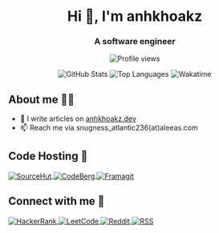 <h1 align="center">Hi 👋, I'm anhkhoakz</h1>
<h3 align="center">A software engineer</h3>

<p align="center">
  <img src="https://komarev.com/ghpvc/?username=anhkhoakz&label=Profile%20views&color=blue&style=for-the-badge" alt="Profile views">
</p>

<div align="center">
  <picture>
    <source
      srcset="https://github-readme-stats.vercel.app/api?username=anhkhoakz&show_icons=true&theme=dark&hide_border=true"
      media="(prefers-color-scheme: dark)"
    />
    <source
      srcset="https://github-readme-stats.vercel.app/api?username=anhkhoakz&show_icons=true&hide_border=true"
      media="(prefers-color-scheme: light), (prefers-color-scheme: no-preference)"
    />
    <img src="https://github-readme-stats.vercel.app/api?username=anhkhoakz&show_icons=true&hide_border=true" alt="GitHub Stats">
  </picture>

  <picture>
    <source
      srcset="https://github-readme-stats.vercel.app/api/top-langs/?username=anhkhoakz&hide_border=true&theme=dark&hide_progress=true"
      media="(prefers-color-scheme: dark)"
    />
    <source
      srcset="https://github-readme-stats.vercel.app/api/top-langs/?username=anhkhoakz&theme=default&hide_border=true&hide_progress=true"
      media="(prefers-color-scheme: light), (prefers-color-scheme: no-preference)"
    />
    <img src="https://github-readme-stats.vercel.app/api/top-langs/?username=anhkhoakz&theme=default&hide_border=true&hide_progress=true" alt="Top Languages">
  </picture>

  <picture>
    <source
      srcset="https://wakatime.com/share/@a73b3896-837f-4b14-a781-4ad51fad0990/c0ccfb2e-bc2e-489d-8e48-922dc9c5268d.svg"
      media="(prefers-color-scheme: dark)"
    />
    <source
      srcset="https://wakatime.com/share/@a73b3896-837f-4b14-a781-4ad51fad0990/a4784343-192b-4f4c-aef7-f17f2d14ab57.svg"
      media="(prefers-color-scheme: light), (prefers-color-scheme: no-preference)"
    />
    <img src="https://wakatime.com/share/@a73b3896-837f-4b14-a781-4ad51fad0990/a4784343-192b-4f4c-aef7-f17f2d14ab57.svg" alt="Wakatime">
  </picture>

</div>

## About me 🧑‍💻

- 📝 I write articles on [anhkhoakz.dev](https://www.anhkhoakz.dev/)
- 📫 Reach me via snugness_atlantic236(at)aleeas.com

## Code Hosting 🚀

<p>
  <a href="https://sr.ht/~anhkhoakz/" target="_blank">
    <picture>
      <source
        srcset="https://img.shields.io/badge/SourceHut-black?style=for-the-badge&logo=sourcehut"
        media="(prefers-color-scheme: dark)"
      />
      <source
        srcset="https://img.shields.io/badge/SourceHut-white?style=for-the-badge&logo=sourcehut&logoColor=black"
        media="(prefers-color-scheme: light), (prefers-color-scheme: no-preference)"
      />
      <img align="center" src="https://img.shields.io/badge/SourceHut-white?style=for-the-badge&logo=sourcehut&logoColor=black" alt="SourceHut">
    </picture>
  </a>
  <a href="https://codeberg.org/anhkhoakz/" target="_blank">
    <picture>
      <source
        srcset="https://img.shields.io/badge/CodeBerg-black?style=for-the-badge&logo=forgejo"
        media="(prefers-color-scheme: dark)"
      />
      <source
        srcset="https://img.shields.io/badge/CodeBerg-white?style=for-the-badge&logo=forgejo"
        media="(prefers-color-scheme: light), (prefers-color-scheme: no-preference)"
      />
      <img align="center" src="https://img.shields.io/badge/CodeBerg-white?style=for-the-badge&logo=forgejo" alt="CodeBerg">
    </picture>
  </a>
  <a href="https://framagit.org/anhkhoakz" target="_blank">
    <picture>
      <source
        srcset="https://img.shields.io/badge/Framagit-black?style=for-the-badge&logo=gitlab"
        media="(prefers-color-scheme: dark)"
      />
      <source
        srcset="https://img.shields.io/badge/Framagit-white?style=for-the-badge&logo=gitlab"
        media="(prefers-color-scheme: light), (prefers-color-scheme: no-preference)"
      />
      <img align="center" src="https://img.shields.io/badge/Framagit-white?style=for-the-badge&logo=gitlab" alt="Framagit">
    </picture>
  </a>
</p>

## Connect with me 🤝

<p>
  <a href="https://www.hackerrank.com/anhkhoakz" target="_blank">
    <picture>
      <source
        srcset="https://img.shields.io/badge/HackerRank-black?style=for-the-badge&logo=hackerrank"
        media="(prefers-color-scheme: dark)"
      />
      <source
        srcset="https://img.shields.io/badge/HackerRank-white?style=for-the-badge&logo=hackerrank"
        media="(prefers-color-scheme: light), (prefers-color-scheme: no-preference)"
      />
      <img align="center" src="https://img.shields.io/badge/HackerRank-white?style=for-the-badge&logo=hackerrank" alt="HackerRank">
    </picture>
  </a>
  <a href="https://www.leetcode.com/anhkhoakz" target="_blank">
    <picture>
      <source
        srcset="https://img.shields.io/badge/LeetCode-black?style=for-the-badge&logo=leetcode"
        media="(prefers-color-scheme: dark)"
      />
      <source
        srcset="https://img.shields.io/badge/LeetCode-white?style=for-the-badge&logo=leetcode"
        media="(prefers-color-scheme: light), (prefers-color-scheme: no-preference)"
      />
      <img align="center" src="https://img.shields.io-badge/LeetCode-white?style=for-the-badge&logo=leetcode" alt="LeetCode">
    </picture>
  </a>
  <a href="https://www.reddit.com/user/OddPlenty9884/" target="_blank">
    <picture>
      <source
        srcset="https://img.shields.io/badge/Reddit-black?style=for-the-badge&logo=reddit"
        media="(prefers-color-scheme: dark)"
      />
      <source
        srcset="https://img.shields.io/badge/Reddit-white?style=for-the-badge&logo=reddit"
        media="(prefers-color-scheme: light), (prefers-color-scheme: no-preference)"
      />
      <img align="center" src="https://img.shields.io-badge/Reddit-white?style=for-the-badge&logo=reddit" alt="Reddit">
    </picture>
  </a>
  <a href="https://www.anhkhoakz.dev/index.xml" target="_blank">
    <picture>
      <source
        srcset="https://img.shields.io/badge/RSS-black?style=for-the-badge&logo=rss"
        media="(prefers-color-scheme: dark)"
      />
      <source
        srcset="https://img.shields.io/badge/RSS-white?style=for-the-badge&logo=rss"
        media="(prefers-color-scheme: light), (prefers-color-scheme: no-preference)"
      />
      <img align="center" src="https://img.shields.io/badge/RSS-white?style=for-the-badge&logo=rss" alt="RSS">
    </picture>
  </a>
</p>
